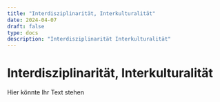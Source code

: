 ```yaml
---
title: "Interdisziplinarität, Interkulturalität"
date: 2024-04-07
draft: false
type: docs
description: "Interdisziplinarität Interkulturalität"
---
```


# Interdisziplinarität, Interkulturalität

Hier könnte Ihr Text stehen